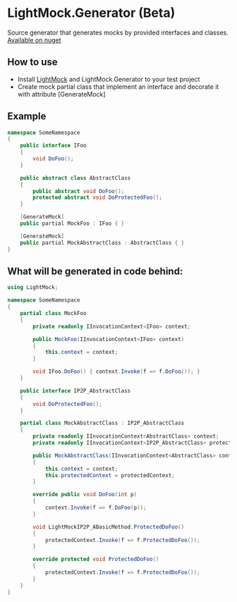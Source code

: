 # LightMock.Generator (Beta)

Source generator that generates mocks by provided interfaces and classes. [Available on nuget](https://www.nuget.org/packages/LightMock.Generator/)

## How to use
* Install [LightMock](https://github.com/seesharper/LightMock) and LightMock.Generator to your test project
* Create mock partial class that implement an interface and decorate it with attribute [GenerateMock]

## Example

```csharp
namespace SomeNamespace
{
    public interface IFoo
    {
	    void DoFoo();
    }

    public abstract class AbstractClass
    {
        public abstract void DoFoo();
        protected abstract void DoProtectedFoo();
    }

    [GenerateMock]
    public partial MockFoo : IFoo { }

    [GenerateMock]
    public partial MockAbstractClass : AbstractClass { }
}
```

## What will be generated in code behind:

```csharp
using LightMock;

namespace SomeNamespace
{
    partial class MockFoo
    {
        private readonly IInvocationContext<IFoo> context;

        public MockFoo(IInvocationContext<IFoo> context)
        {
            this.context = context;
        }

        void IFoo.DoFoo() { context.Invoke(f => f.DoFoo()); } 
    }

    public interface IP2P_AbstractClass
    {
        void DoProtectedFoo();
    }

    partial class MockAbstractClass : IP2P_AbstractClass
    {
        private readonly IInvocationContext<AbstractClass> context;
        private readonly IInvocationContext<IP2P_AbstractClass> protectedContext;

        public MockAbstractClass(IInvocationContext<AbstractClass> context, IInvocationContext<IP2P_AbstractClass> protectedContext)
        {
            this.context = context;
            this.protectedContext = protectedContext;
        }

        override public void DoFoo(int p)
        {
            context.Invoke(f => f.DoFoo(p));
        }

        void LightMockIP2P_ABasicMethod.ProtectedDoFoo()
        {
            protectedContext.Invoke(f => f.ProtectedDoFoo());
        }

        override protected void ProtectedDoFoo()
        {
            protectedContext.Invoke(f => f.ProtectedDoFoo());
        }
    }
}
```

